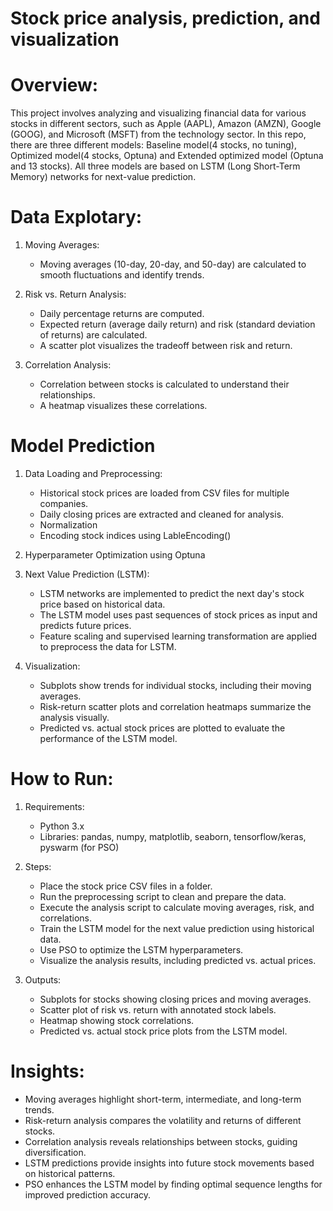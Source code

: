 # Stock price analysis, prediction, and visualization

# Overview:
This project involves analyzing and visualizing financial data for various stocks in different sectors, such as Apple (AAPL), Amazon (AMZN), Google (GOOG), and Microsoft (MSFT) from the technology sector. In this repo, there are three different models: Baseline model(4 stocks, no tuning), Optimized model(4 stocks, Optuna) and Extended optimized model (Optuna and 13 stocks). All three models are based on LSTM (Long Short-Term Memory) networks for next-value prediction.

# Data Explotary:
1. Moving Averages:
   - Moving averages (10-day, 20-day, and 50-day) are calculated to smooth fluctuations and identify trends.

2. Risk vs. Return Analysis:
   - Daily percentage returns are computed.
   - Expected return (average daily return) and risk (standard deviation of returns) are calculated.
   - A scatter plot visualizes the tradeoff between risk and return.

3. Correlation Analysis:
   - Correlation between stocks is calculated to understand their relationships.
   - A heatmap visualizes these correlations.
  

# Model Prediction
1. Data Loading and Preprocessing:
   - Historical stock prices are loaded from CSV files for multiple companies.
   - Daily closing prices are extracted and cleaned for analysis.
   - Normalization
   - Encoding stock indices using LableEncoding()

2. Hyperparameter Optimization using Optuna

5. Next Value Prediction (LSTM):
   - LSTM networks are implemented to predict the next day's stock price based on historical data.
   - The LSTM model uses past sequences of stock prices as input and predicts future prices.
   - Feature scaling and supervised learning transformation are applied to preprocess the data for LSTM.


7. Visualization:
   - Subplots show trends for individual stocks, including their moving averages.
   - Risk-return scatter plots and correlation heatmaps summarize the analysis visually.
   - Predicted vs. actual stock prices are plotted to evaluate the performance of the LSTM model.

# How to Run:
1. Requirements:
   - Python 3.x
   - Libraries: pandas, numpy, matplotlib, seaborn, tensorflow/keras, pyswarm (for PSO)

2. Steps:
   - Place the stock price CSV files in a folder.
   - Run the preprocessing script to clean and prepare the data.
   - Execute the analysis script to calculate moving averages, risk, and correlations.
   - Train the LSTM model for the next value prediction using historical data.
   - Use PSO to optimize the LSTM hyperparameters.
   - Visualize the analysis results, including predicted vs. actual prices.

3. Outputs:
   - Subplots for stocks showing closing prices and moving averages.
   - Scatter plot of risk vs. return with annotated stock labels.
   - Heatmap showing stock correlations.
   - Predicted vs. actual stock price plots from the LSTM model.

# Insights:
- Moving averages highlight short-term, intermediate, and long-term trends.
- Risk-return analysis compares the volatility and returns of different stocks.
- Correlation analysis reveals relationships between stocks, guiding diversification.
- LSTM predictions provide insights into future stock movements based on historical patterns.
- PSO enhances the LSTM model by finding optimal sequence lengths for improved prediction accuracy.
